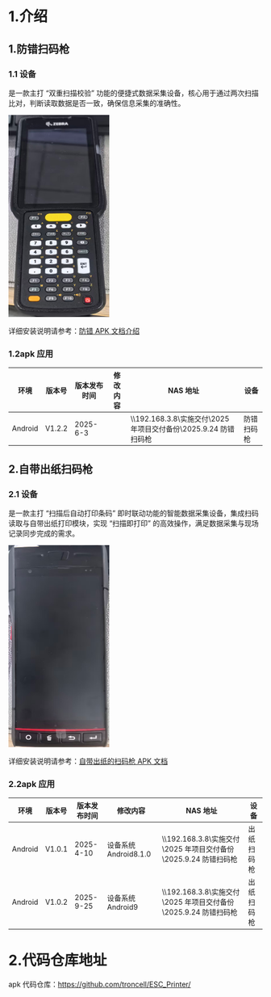 # 1.介绍

## 1.防错扫码枪

### 1.1 设备

是一款主打 “双重扫描校验” 功能的便捷式数据采集设备，核心用于通过两次扫描比对，判断读取数据是否一致，确保信息采集的准确性。

<img style="width:200px;height:400px" src="./image/8.png" alt="输入图片说明" />

详细安装说明请参考：[防错 APK 文档介绍](https://github.com/troncell/SensingDocs/blob/main/Project%20Docs/%E6%98%93%E5%B8%86%E7%89%B9/%E9%98%B2%E9%94%99apk%E6%96%87%E6%A1%A3%E4%BB%8B%E7%BB%8D.md)

### 1.2apk 应用

| 环境    | 版本号 | 版本发布时间 | 修改内容 | NAS 地址                                                            | 设备       |
| ------- | ------ | ------------ | -------- | ------------------------------------------------------------------- | ---------- |
| Android | V1.2.2 | 2025-6-3     |          | \\\192.168.3.8\\实施交付\\2025 年项目交付备份\\2025.9.24 防错扫码枪 | 防错扫码枪 |

## 2.自带出纸扫码枪

### 2.1 设备

是一款主打 “扫描后自动打印条码” 即时联动功能的智能数据采集设备，集成扫码读取与自带出纸打印模块，实现 “扫描即打印” 的高效操作，满足数据采集与现场记录同步完成的需求。

<img style="width:200px;height:400px" src="./image/3.png" alt="输入图片说明" />

详细安装说明请参考：[自带出纸的扫码枪 APK 文档](https://github.com/troncell/SensingDocs/blob/main/Project%20Docs/%E6%98%93%E5%B8%86%E7%89%B9/%E8%87%AA%E5%B8%A6%E5%87%BA%E7%BA%B8%E7%9A%84%E6%89%AB%E7%A0%81%E6%9E%AAAPK%E6%96%87%E6%A1%A3.md)

### 2.2apk 应用

| 环境    | 版本号 | 版本发布时间 | 修改内容              | NAS 地址                                                            | 设备       |
| ------- | ------ | ------------ | --------------------- | ------------------------------------------------------------------- | ---------- |
| Android | V1.0.1 | 2025-4-10    | 设备系统 Android8.1.0 | \\\192.168.3.8\\实施交付\\2025 年项目交付备份\\2025.9.24 防错扫码枪 | 出纸扫码枪 |
| Android | V1.0.2 | 2025-9-25    | 设备系统 Android9     | \\\192.168.3.8\\实施交付\\2025 年项目交付备份\\2025.9.24 防错扫码枪 | 出纸扫码枪 |

# 2.代码仓库地址

apk 代码仓库：https://github.com/troncell/ESC_Printer/
